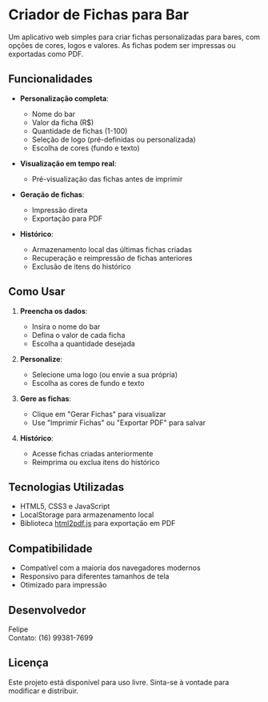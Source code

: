 # Criador de Fichas para Bar

Um aplicativo web simples para criar fichas personalizadas para bares, com opções de cores, logos e valores. As fichas podem ser impressas ou exportadas como PDF.

## Funcionalidades

- **Personalização completa**:
  - Nome do bar
  - Valor da ficha (R$)
  - Quantidade de fichas (1-100)
  - Seleção de logo (pré-definidas ou personalizada)
  - Escolha de cores (fundo e texto)

- **Visualização em tempo real**:
  - Pré-visualização das fichas antes de imprimir

- **Geração de fichas**:
  - Impressão direta
  - Exportação para PDF

- **Histórico**:
  - Armazenamento local das últimas fichas criadas
  - Recuperação e reimpressão de fichas anteriores
  - Exclusão de itens do histórico

## Como Usar

1. **Preencha os dados**:
   - Insira o nome do bar
   - Defina o valor de cada ficha
   - Escolha a quantidade desejada

2. **Personalize**:
   - Selecione uma logo (ou envie a sua própria)
   - Escolha as cores de fundo e texto

3. **Gere as fichas**:
   - Clique em "Gerar Fichas" para visualizar
   - Use "Imprimir Fichas" ou "Exportar PDF" para salvar

4. **Histórico**:
   - Acesse fichas criadas anteriormente
   - Reimprima ou exclua itens do histórico

## Tecnologias Utilizadas

- HTML5, CSS3 e JavaScript
- LocalStorage para armazenamento local
- Biblioteca [html2pdf.js](https://github.com/eKoopmans/html2pdf.js) para exportação em PDF

## Compatibilidade

- Compatível com a maioria dos navegadores modernos
- Responsivo para diferentes tamanhos de tela
- Otimizado para impressão

## Desenvolvedor

Felipe  
Contato: (16) 99381-7699

## Licença

Este projeto está disponível para uso livre. Sinta-se à vontade para modificar e distribuir.
